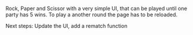 Rock, Paper and Scissor with a very simple UI, that can be played until one party has 5 wins. To play a another round the page has to be reloaded.

Next steps: Update the UI, add a rematch function 